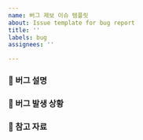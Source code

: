 ```yaml
---
name: 버그 제보 이슈 템플릿
about: Issue template for bug report
title: ''
labels: bug
assignees: ''

---
```


### 🔖 버그 설명


### 📑 버그 발생 상황


### 🔗 참고 자료